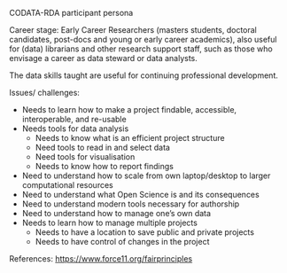 CODATA-RDA participant persona

Career stage:
Early Career Researchers (masters students, doctoral candidates, post-docs and
young or early career academics), also useful for (data) librarians and other
research support staff, such as those who envisage a career as data steward
or data analysts.

The data skills taught are useful for continuing professional development.

Issues/ challenges:

- Needs to learn how to make a project findable, accessible, interoperable,
 and re-usable
- Needs tools for data analysis
    - Needs to know what is an efficient project structure
    - Need tools to read in and select data
    - Need tools for visualisation
    - Needs to know how to report findings
- Need to understand how to scale from own laptop/desktop to larger
computational resources
- Need to understand what Open Science is and its consequences
- Need to understand modern tools necessary for authorship
- Need to understand how to manage one’s own data
- Needs to learn how to manage multiple projects
    - Needs to have a location to save public and private projects
    - Needs to have control of changes in the project



References:
https://www.force11.org/fairprinciples
